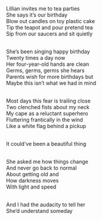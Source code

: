 Lillian invites me to tea parties
<br/>
She says it’s our birthday
<br/>
Blow out candles on toy plastic cake 
<br/>
Tip the teapot and pour pretend tea 
<br/>
Sip from our saucers and sit quietly
<br/><br/>

She’s been singing happy birthday
<br/>
Twenty times a day now
<br/>
Her four-year-old hands are clean
<br/>
Germs, germs, germs she hears
<br/>
Parents wish for more birthdays but
<br/>
Maybe this isn’t what we had in mind
<br/><br/>


Most days this fear is trailing close
<br/>
Two clenched fists about my neck
<br/>
My cape as a reluctant superhero
<br/>
Fluttering frantically in the wind
<br/>
Like a white flag behind a pickup
<br/><br/>


It could've been a beautiful thing
<br/><br/>


She asked me how things change
<br/>
And never go back to normal
<br/>
About getting old and
<br/>
How darkness moves 
<br/>
With light and speed 
<br/><br/>

And I had the audacity to tell her
<br/>
She’d understand someday